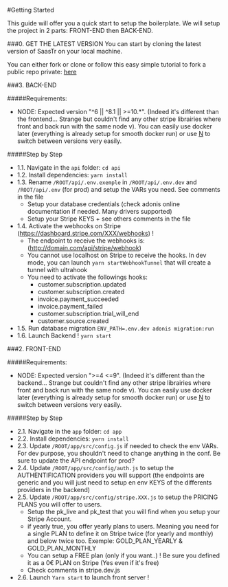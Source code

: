 #Getting Started

This guide will offer you a quick start to setup the boilerplate. We will setup the project in 2 parts: FRONT-END then BACK-END.

###0. GET THE LATEST VERSION
You can start by cloning the latest version of SaasTr on your local machine.

You can either fork or clone or follow this easy simple tutorial to fork a public repo private: [here](https://medium.com/@bilalbayasut/github-how-to-make-a-fork-of-public-repository-private-6ee8cacaf9d3)

###3. BACK-END

#####Requirements:
* NODE: Expected version "^6 || ^8.1 || >=10.*". (Indeed it's different than the frontend... Strange but couldn't find any other stripe librairies where front and back run with the same node v). You can easily use docker later (everything is already setup for smooth docker run) or use [N](https://github.com/tj/n) to switch between versions very easily.

#####Step by Step
- 1.1. Navigate in the `api` folder: `cd api`
- 1.2. Install dependencies: `yarn install`
- 1.3. Rename `/ROOT/api/.env.exemple` in `/ROOT/api/.env.dev` and `/ROOT/api/.env` (for prod) and setup the VARs you need. See comments in the file
    - Setup your database credentials (check adonis online documentation if needed. Many drivers supported)
    - Setup your Stripe KEYS + see others comments in the file
- 1.4. Activate the webhooks on Stripe (https://dashboard.stripe.com/XXX/webhooks) !
    - The endpoint to receive the webhooks is: (http://domain.com/api/stripe/webhook)
    - You cannot use localhost on Stripe to receive the hooks. In dev mode, you can launch `yarn startWebhookTunnel` that will create a tunnel with ultrahook
    - You need to activate the followings hooks:
        - customer.subscription.updated
        - customer.subscription.created
        - invoice.payment_succeeded
        - invoice.payment_failed
        - customer.subscription.trial_will_end
        - customer.source.created
- 1.5. Run database migration `ENV_PATH=.env.dev adonis migration:run`
- 1.6. Launch Backend ! `yarn start`

###2. FRONT-END

#####Requirements:
* NODE: Expected version ">=4 <=9". (Indeed it's different than the backend... Strange but couldn't find any other stripe librairies where front and back run with the same node v). You can easily use docker later (everything is already setup for smooth docker run) or use [N](https://github.com/tj/n) to switch between versions very easily.

#####Step by Step
- 2.1. Navigate in the `app` folder: `cd app`
- 2.2. Install dependencies: `yarn install`
- 2.3. Update `/ROOT/app/src/config.js` if needed to check the env VARs. For dev purpose, you shouldn't need to change anything in the conf. Be sure to update the API endpoint for prod?
- 2.4. Update `/ROOT/app/src/config/auth.js` to setup the AUTHENTIFICATION providers you will support (the endpoints are generic and you will just need to setup en env KEYS of the differents providers in the backend)
- 2.5. Update `/ROOT/app/src/config/stripe.XXX.js` to setup the PRICING PLANS you will offer to users.
    - Setup the pk_live and pk_test that you will find when you setup your Stripe Account.
    - if yearly true, you offer yearly plans to users. Meaning you need for a single PLAN to define it on Stripe twice (for yearly and monthly) and below twice too. Exemple: GOLD_PLAN_YEARLY & GOLD_PLAN_MONTHLY
    - You can setup a FREE plan (only if you want..) ! Be sure you defined it as a 0€ PLAN on Stripe (Yes even if it's free)
    - Check comments in stripe.dev.js
- 2.6. Launch `Yarn start` to launch front server !
    
